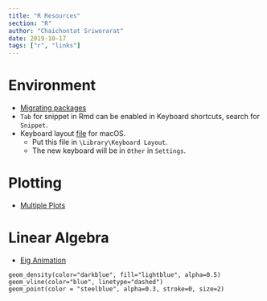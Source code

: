 ```yaml
---
title: "R Resources"
section: "R"
author: "Chaichontat Sriworarat"
date: 2019-10-17
tags: ["r", "links"]
---
```


# Environment
* [Migrating packages](https://www.r-bloggers.com/quick-way-of-installing-all-your-old-r-libraries-on-a-new-device/)
* `Tab` for snippet in Rmd can be enabled in Keyboard shortcuts, search for `Snippet`.
* Keyboard layout [file](./EngGreek.keylayout) for macOS.
  * Put this file in `\Library\Keyboard Layout`.
  * The new keyboard will be in `Other` in `Settings`.


# Plotting
* [Multiple Plots](https://cran.r-project.org/web/packages/egg/vignettes/Ecosystem.html)

# Linear Algebra
* [Eig Animation](http://setosa.io/ev/eigenvectors-and-eigenvalues/)

```{r}
geom_density(color="darkblue", fill="lightblue", alpha=0.5)
geom_vline(color="blue", linetype="dashed")
geom_point(color = "steelblue", alpha=0.3, stroke=0, size=2)
```
